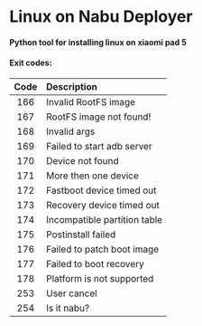 # Linux on Nabu Deployer
#### Python tool for installing linux on xiaomi pad 5

#### Exit codes:
| Code | Description                  |
|:----:|:-----------------------------| 
| 166  | Invalid RootFS image         |
| 167  | RootFS image not found!      |
| 168  | Invalid args                 |
| 169  | Failed to start adb server   |
| 170  | Device not found             |
| 171  | More then one device         |
| 172  | Fastboot device timed out    |
| 173  | Recovery device timed out    |
| 174  | Incompatible partition table |
| 175  | Postinstall failed           |
| 176  | Failed to patch boot image   |
| 177  | Failed to boot recovery      |
| 178  | Platform is not supported    |
| 253  | User cancel                  |
| 254  | Is it nabu?                  |